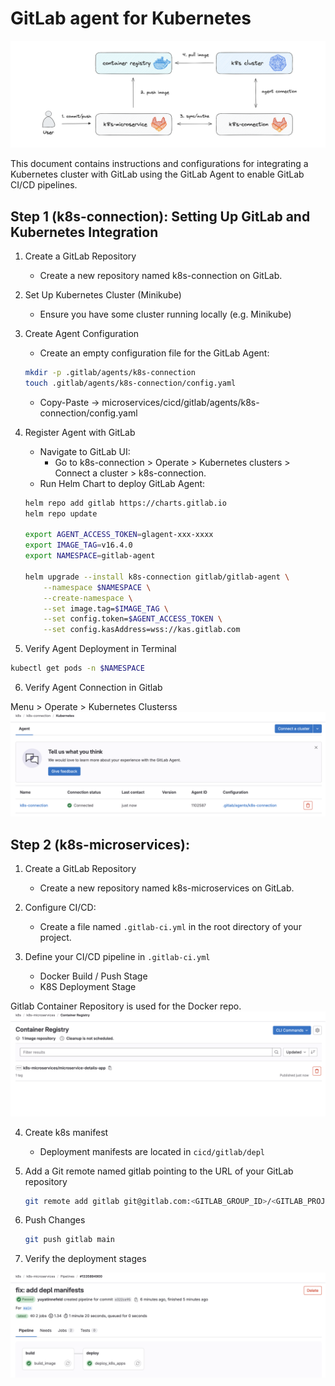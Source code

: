 # GitLab agent for Kubernetes

![Gitlab Architecture](/images/gitlab-architecture.png)

This document contains instructions and configurations for integrating a Kubernetes cluster with GitLab using the GitLab Agent to enable GitLab CI/CD pipelines.

## Step 1 (k8s-connection): Setting Up GitLab and Kubernetes Integration

1. Create a GitLab Repository
    - Create a new repository named k8s-connection on GitLab.
2. Set Up Kubernetes Cluster (Minikube)
    - Ensure you have some cluster running locally (e.g. Minikube)
3. Create Agent Configuration
    - Create an empty configuration file for the GitLab Agent:
    ```bash
    mkdir -p .gitlab/agents/k8s-connection
    touch .gitlab/agents/k8s-connection/config.yaml
    ```
    - Copy-Paste -> microservices/cicd/gitlab/agents/k8s-connection/config.yaml

4. Register Agent with GitLab
    - Navigate to GitLab UI:
        - Go to k8s-connection > Operate > Kubernetes clusters > Connect a cluster > k8s-connection.
    - Run Helm Chart to deploy GitLab Agent:
    ```bash
    helm repo add gitlab https://charts.gitlab.io
    helm repo update

    export AGENT_ACCESS_TOKEN=glagent-xxx-xxxx
    export IMAGE_TAG=v16.4.0
    export NAMESPACE=gitlab-agent

    helm upgrade --install k8s-connection gitlab/gitlab-agent \
        --namespace $NAMESPACE \
        --create-namespace \
        --set image.tag=$IMAGE_TAG \
        --set config.token=$AGENT_ACCESS_TOKEN \
        --set config.kasAddress=wss://kas.gitlab.com
    ```

5. Verify Agent Deployment in Terminal
```bash
kubectl get pods -n $NAMESPACE
```

6. Verify Agent Connection in Gitlab

Menu > Operate > Kubernetes Clusterss
![Gitlab k8s Agent](/images/gitlab-k8s-agent.png)

## Step 2 (k8s-microservices):

1. Create a GitLab Repository
    - Create a new repository named k8s-microservices on GitLab.

2. Configure CI/CD:
    - Create a file named `.gitlab-ci.yml` in the root directory of your project.

3. Define your CI/CD pipeline in `.gitlab-ci.yml`
    - Docker Build / Push Stage
    - K8S Deployment Stage

Gitlab Container Repository is used for the Docker repo.
![Gitlab Container Registry](/images/gitlab-container-registry.png)

4. Create k8s manifest 

    -  Deployment manifests are located in `cicd/gitlab/depl`

5. Add a Git remote named gitlab pointing to the URL of your GitLab repository

    ```bash
    git remote add gitlab git@gitlab.com:<GITLAB_GROUP_ID>/<GITLAB_PROJECT_ID>.git
    ```

6. Push Changes

    ```bash
    git push gitlab main
    ```

7. Verify the deployment stages

![Gitlab CICD](/images/gitlab-cicd.png)
